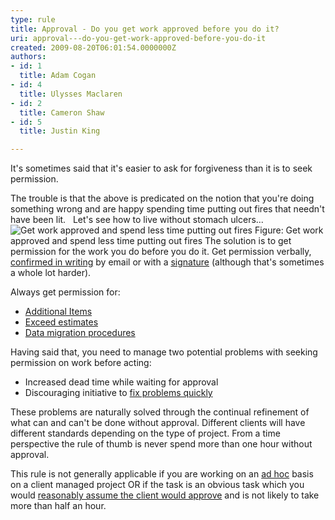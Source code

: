 ```yaml
---
type: rule
title: Approval - Do you get work approved before you do it?
uri: approval---do-you-get-work-approved-before-you-do-it
created: 2009-08-20T06:01:54.0000000Z
authors:
- id: 1
  title: Adam Cogan
- id: 4
  title: Ulysses Maclaren
- id: 2
  title: Cameron Shaw
- id: 5
  title: Justin King

---
```


 It's sometimes said that it's easier to ask for forgiveness than it is to seek permission. 

The trouble is that the above is predicated on the notion that you're doing something wrong and are happy spending time putting out fires that needn't have been lit.
 
Let's see how to live without stomach ulcers...  ![Get work approved and spend less time putting out fires](/Management/RulesToHappyClients/PublishingImages/SuccessfulProjects_PuttingOutFires.jpg) Figure: Get work approved and spend less time putting out fires 
The solution is to get permission for the work you do before you do it. Get permission verbally, [confirmed in writing](/Communication/RulesToBetterEmail/Pages/EmailToMyself.aspx) by email or with a [signature](/Communication/RulesToBetterEmail/Pages/UseEmailSignatures.aspx) (although that's sometimes a whole lot harder).

Always get permission for:

- [Additional Items](/Management/RulesToHappyClients/Pages/DoYouGetApprovalForAdditionalItemsAndWhenEstimatesWillBeExceeded.aspx)
- [Exceed estimates](/Management/RulesToHappyClients/Pages/DoYouGetApprovalForAdditionalItemsAndWhenEstimatesWillBeExceeded.aspx)
- [Data migration procedures](/Management/RulesToSuccessfulProjects/Pages/PerformMigrationProceduresWithAnApprovedReleasePlan.aspx)


Having said that, you need to manage two potential problems with seeking permission on work before acting:

- Increased dead time while waiting for approval
- Discouraging initiative to [fix problems quickly](http&#58;//www.ssw.com.au/ssw/Standards/Rules/RulesToBeingSoftwareConsultantsDealingWithClients.aspx#FixProblemsFast)


These problems are naturally solved through the continual refinement of what can and can't be done without approval. Different clients will have different standards depending on the type of project. From a time perspective the rule of thumb is never spend more than one hour without approval. 

This rule is not generally applicable if you are working on an [ad hoc](/Management/RulesToBeingSoftwareConsultants-DealingWithClients/Pages/Ad-hocWorkAndProjectManagedWork.aspx) basis on a client managed project OR if the task is an obvious task which you would [reasonably assume the client would approve](/Communication/RulesToBetterEmail/Pages/AssumeNecessaryTasks.aspx) and is not likely to take more than half an hour.

